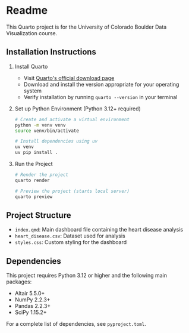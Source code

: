 # Readme

This Quarto project is for the University of Colorado Boulder Data Visualization course.

## Installation Instructions

1. Install Quarto
   - Visit [Quarto's official download page](https://quarto.org/docs/get-started/)
   - Download and install the version appropriate for your operating system
   - Verify installation by running `quarto --version` in your terminal

2. Set up Python Environment (Python 3.12+ required)
   ```bash
   # Create and activate a virtual environment
   python -m venv venv
   source venv/bin/activate 
   
   # Install dependencies using uv
   uv venv
   uv pip install .
   ```

3. Run the Project
   ```bash
   # Render the project
   quarto render
   
   # Preview the project (starts local server)
   quarto preview
   ```

## Project Structure

- `index.qmd`: Main dashboard file containing the heart disease analysis
- `heart_disease.csv`: Dataset used for analysis
- `styles.css`: Custom styling for the dashboard

## Dependencies

This project requires Python 3.12 or higher and the following main packages:
- Altair 5.5.0+
- NumPy 2.2.3+
- Pandas 2.2.3+
- SciPy 1.15.2+

For a complete list of dependencies, see `pyproject.toml`.